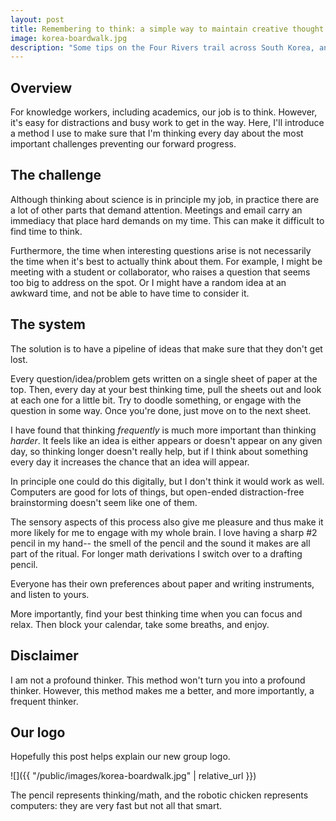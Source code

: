 ```yaml
---
layout: post
title: Remembering to think: a simple way to maintain creative thought in a busy schedule
image: korea-boardwalk.jpg
description: "Some tips on the Four Rivers trail across South Korea, and the island of Tsushima."
---
```


## Overview

For knowledge workers, including academics, our job is to think.
However, it's easy for distractions and busy work to get in the way.
Here, I'll introduce a method I use to make sure that I'm thinking every day about the most important challenges preventing our forward progress.


## The challenge

Although thinking about science is in principle my job, in practice there are a lot of other parts that demand attention.
Meetings and email carry an immediacy that place hard demands on my time.
This can make it difficult to find time to think.

Furthermore, the time when interesting questions arise is not necessarily the time when it's best to actually think about them.
For example, I might be meeting with a student or collaborator, who raises a question that seems too big to address on the spot.
Or I might have a random idea at an awkward time, and not be able to have time to consider it.


## The system

The solution is to have a pipeline of ideas that make sure that they don't get lost.

Every question/idea/problem gets written on a single sheet of paper at the top.
Then, every day at your best thinking time, pull the sheets out and look at each one for a little bit.
Try to doodle something, or engage with the question in some way.
Once you're done, just move on to the next sheet.

I have found that thinking _frequently_ is much more important than thinking _harder_.
It feels like an idea is either appears or doesn't appear on any given day, so thinking longer doesn't really help, but if I think about something every day it increases the chance that an idea will appear.

In principle one could do this digitally, but I don't think it would work as well.
Computers are good for lots of things, but open-ended distraction-free brainstorming doesn't seem like one of them.

The sensory aspects of this process also give me pleasure and thus make it more likely for me to engage with my whole brain.
I love having a sharp #2 pencil in my hand-- the smell of the pencil and the sound it makes are all part of the ritual.
For longer math derivations I switch over to a drafting pencil.

Everyone has their own preferences about paper and writing instruments, and listen to yours.

More importantly, find your best thinking time when you can focus and relax.
Then block your calendar, take some breaths, and enjoy.


## Disclaimer

I am not a profound thinker.
This method won't turn you into a profound thinker.
However, this method makes me a better, and more importantly, a frequent thinker.


## Our logo

Hopefully this post helps explain our new group logo.

![]({{ "/public/images/korea-boardwalk.jpg" | relative_url }})

The pencil represents thinking/math, and the robotic chicken represents computers: they are very fast but not all that smart.

